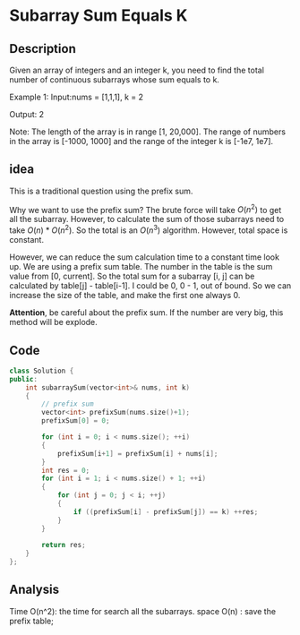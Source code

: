 # Subarray Sum Equals K

## Description

Given an array of integers and an integer k, you need to find the total number of continuous subarrays whose sum equals to k.

Example 1:
Input:nums = [1,1,1], k = 2

Output: 2

Note:
The length of the array is in range [1, 20,000].
The range of numbers in the array is [-1000, 1000] and the range of the integer k is [-1e7, 1e7].

## idea

This is a traditional question using the prefix sum. 

Why we want to use the prefix sum? 
The brute force will take $O(n^2)$ to get all the subarray. However, to calculate the sum of those subarrays need to take $O(n) * O(n^2)$. So the total is an $O(n^3)$ algorithm. However, total space is constant. 

However, we can reduce the sum calculation time to a constant time look up. We are using a prefix sum table. The number in the table is the sum value from [0, current]. So the total sum for a subarray [i, j] can be calculated by table[j] - table[i-1]. I could be 0, 0 - 1, out of bound. So we can increase the size of the table, and make the first one always 0. 

**Attention**, be careful about the prefix sum. If the number are very big, this method will be explode.

## Code

```cpp
class Solution {
public:
    int subarraySum(vector<int>& nums, int k) 
    {
        // prefix sum
        vector<int> prefixSum(nums.size()+1);
        prefixSum[0] = 0;  

        for (int i = 0; i < nums.size(); ++i)
        {
            prefixSum[i+1] = prefixSum[i] + nums[i]; 
        }
        int res = 0;
        for (int i = 1; i < nums.size() + 1; ++i)
        {
            for (int j = 0; j < i; ++j)
            {
                if ((prefixSum[i] - prefixSum[j]) == k) ++res; 
            }
        }
        
        return res; 
    }
};
```

## Analysis

Time O(n^2): the time for search all the subarrays. 
space O(n) : save the prefix table; 

